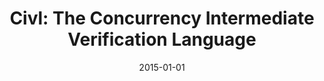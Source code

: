 ---
title: "Civl: The Concurrency Intermediate Verification Language"
date: 2015-01-01
venue: "Proceedings of the International Conference for High Performance Computing, Networking, Storage and Analysis, SC 2015, Austin, TX, USA, November 15-20, 2015"
paperurl: https://doi.org/10.1145/2807591.2807635
authors: "Stephen F Siegel, Manchun Zheng, Ziqing Luo, Timothy K Zirkel, Andre V Marianiello, John G Edenhofner, Matthew B Dwyer and Michael S Rogers"
awards: ""
---